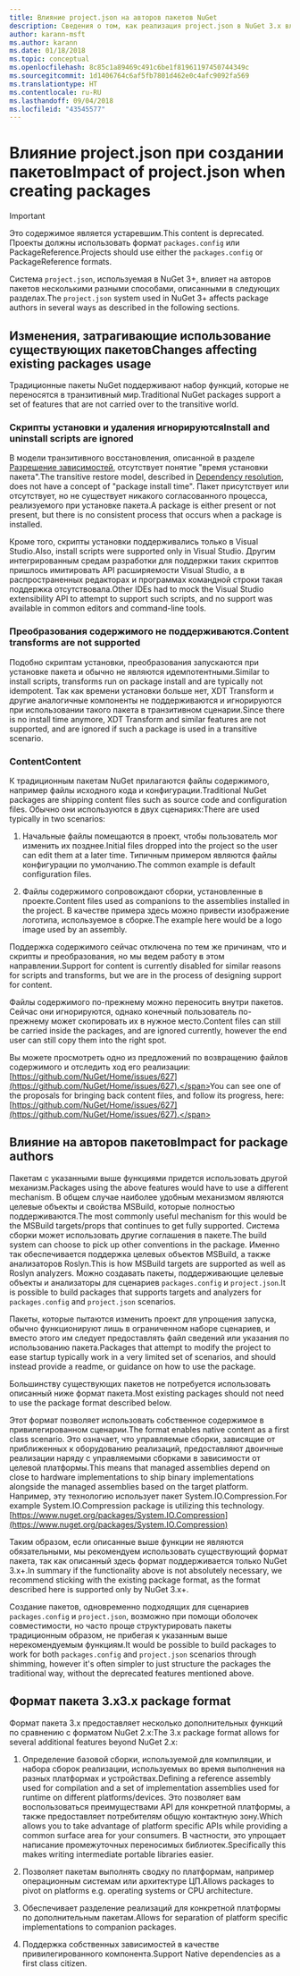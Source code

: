 ```yaml
---
title: Влияние project.json на авторов пакетов NuGet
description: Сведения о том, как реализация project.json в NuGet 3.x влияет на авторов пакетов, например неподдерживаемые функции, содержимое и формат пакетов.
author: karann-msft
ms.author: karann
ms.date: 01/18/2018
ms.topic: conceptual
ms.openlocfilehash: 8c85c1a89469c491c6be1f81961197450744349c
ms.sourcegitcommit: 1d1406764c6af5fb7801d462e0c4afc9092fa569
ms.translationtype: HT
ms.contentlocale: ru-RU
ms.lasthandoff: 09/04/2018
ms.locfileid: "43545577"
---
```

# <a name="impact-of-projectjson-when-creating-packages"></a><span data-ttu-id="662f2-103">Влияние project.json при создании пакетов</span><span class="sxs-lookup"><span data-stu-id="662f2-103">Impact of project.json when creating packages</span></span>

> [!Important]
> <span data-ttu-id="662f2-104">Это содержимое является устаревшим.</span><span class="sxs-lookup"><span data-stu-id="662f2-104">This content is deprecated.</span></span> <span data-ttu-id="662f2-105">Проекты должны использовать формат `packages.config` или PackageReference.</span><span class="sxs-lookup"><span data-stu-id="662f2-105">Projects should use either the `packages.config` or PackageReference formats.</span></span>

<span data-ttu-id="662f2-106">Система `project.json`, используемая в NuGet 3+, влияет на авторов пакетов несколькими разными способами, описанными в следующих разделах.</span><span class="sxs-lookup"><span data-stu-id="662f2-106">The `project.json` system used in NuGet 3+ affects package authors in several ways as described in the following sections.</span></span>

## <a name="changes-affecting-existing-packages-usage"></a><span data-ttu-id="662f2-107">Изменения, затрагивающие использование существующих пакетов</span><span class="sxs-lookup"><span data-stu-id="662f2-107">Changes affecting existing packages usage</span></span>

<span data-ttu-id="662f2-108">Традиционные пакеты NuGet поддерживают набор функций, которые не переносятся в транзитивный мир.</span><span class="sxs-lookup"><span data-stu-id="662f2-108">Traditional NuGet packages support a set of features that are not carried over to the transitive world.</span></span>

### <a name="install-and-uninstall-scripts-are-ignored"></a><span data-ttu-id="662f2-109">Скрипты установки и удаления игнорируются</span><span class="sxs-lookup"><span data-stu-id="662f2-109">Install and uninstall scripts are ignored</span></span>

<span data-ttu-id="662f2-110">В модели транзитивного восстановления, описанной в разделе [Разрешение зависимостей](../consume-packages/dependency-resolution.md#dependency-resolution-with-packagereference), отсутствует понятие "время установки пакета".</span><span class="sxs-lookup"><span data-stu-id="662f2-110">The transitive restore model, described in [Dependency resolution](../consume-packages/dependency-resolution.md#dependency-resolution-with-packagereference), does not have a concept of "package install time".</span></span> <span data-ttu-id="662f2-111">Пакет присутствует или отсутствует, но не существует никакого согласованного процесса, реализуемого при установке пакета.</span><span class="sxs-lookup"><span data-stu-id="662f2-111">A package is either present or not present, but there is no consistent process that occurs when a package is installed.</span></span>

<span data-ttu-id="662f2-112">Кроме того, скрипты установки поддерживались только в Visual Studio.</span><span class="sxs-lookup"><span data-stu-id="662f2-112">Also, install scripts were supported only in Visual Studio.</span></span> <span data-ttu-id="662f2-113">Другим интегрированным средам разработки для поддержки таких скриптов пришлось имитировать API расширяемости Visual Studio, а в распространенных редакторах и программах командной строки такая поддержка отсутствовала.</span><span class="sxs-lookup"><span data-stu-id="662f2-113">Other IDEs had to mock the Visual Studio extensibility API to attempt to support such scripts, and no support was available in common editors and command-line tools.</span></span>

### <a name="content-transforms-are-not-supported"></a><span data-ttu-id="662f2-114">Преобразования содержимого не поддерживаются.</span><span class="sxs-lookup"><span data-stu-id="662f2-114">Content transforms are not supported</span></span>

<span data-ttu-id="662f2-115">Подобно скриптам установки, преобразования запускаются при установке пакета и обычно не являются идемпотентными.</span><span class="sxs-lookup"><span data-stu-id="662f2-115">Similar to install scripts, transforms run on package install and are typically not idempotent.</span></span> <span data-ttu-id="662f2-116">Так как времени установки больше нет, XDT Transform и другие аналогичные компоненты не поддерживаются и игнорируются при использовании такого пакета в транзитивном сценарии.</span><span class="sxs-lookup"><span data-stu-id="662f2-116">Since there is no install time anymore, XDT Transform and similar features are not supported, and are ignored if such a package is used in a transitive scenario.</span></span>

### <a name="content"></a><span data-ttu-id="662f2-117">Content</span><span class="sxs-lookup"><span data-stu-id="662f2-117">Content</span></span>

<span data-ttu-id="662f2-118">К традиционным пакетам NuGet прилагаются файлы содержимого, например файлы исходного кода и конфигурации.</span><span class="sxs-lookup"><span data-stu-id="662f2-118">Traditional NuGet packages are shipping content files such as source code and configuration files.</span></span> <span data-ttu-id="662f2-119">Обычно они используются в двух сценариях:</span><span class="sxs-lookup"><span data-stu-id="662f2-119">There are used typically in two scenarios:</span></span>

1. <span data-ttu-id="662f2-120">Начальные файлы помещаются в проект, чтобы пользователь мог изменить их позднее.</span><span class="sxs-lookup"><span data-stu-id="662f2-120">Initial files dropped into the project so the user can edit them at a later time.</span></span> <span data-ttu-id="662f2-121">Типичным примером являются файлы конфигурации по умолчанию.</span><span class="sxs-lookup"><span data-stu-id="662f2-121">The common example is default configuration files.</span></span>

1. <span data-ttu-id="662f2-122">Файлы содержимого сопровождают сборки, установленные в проекте.</span><span class="sxs-lookup"><span data-stu-id="662f2-122">Content files used as companions to the assemblies installed in the project.</span></span> <span data-ttu-id="662f2-123">В качестве примера здесь можно привести изображение логотипа, используемое в сборке.</span><span class="sxs-lookup"><span data-stu-id="662f2-123">The example here would be a logo image used by an assembly.</span></span>

<span data-ttu-id="662f2-124">Поддержка содержимого сейчас отключена по тем же причинам, что и скрипты и преобразования, но мы ведем работу в этом направлении.</span><span class="sxs-lookup"><span data-stu-id="662f2-124">Support for content is currently disabled for similar reasons for scripts and transforms, but we are in the process of designing support for content.</span></span>

<span data-ttu-id="662f2-125">Файлы содержимого по-прежнему можно переносить внутри пакетов. Сейчас они игнорируются, однако конечный пользователь по-прежнему может скопировать их в нужное место.</span><span class="sxs-lookup"><span data-stu-id="662f2-125">Content files can still be carried inside the packages, and are ignored currently, however the end user can still copy them into the right spot.</span></span>

<span data-ttu-id="662f2-126">Вы можете просмотреть одно из предложений по возвращению файлов содержимого и отследить ход его реализации: [https://github.com/NuGet/Home/issues/627](https://github.com/NuGet/Home/issues/627).</span><span class="sxs-lookup"><span data-stu-id="662f2-126">You can see one of the proposals for bringing back content files, and follow its progress, here: [https://github.com/NuGet/Home/issues/627](https://github.com/NuGet/Home/issues/627).</span></span>

## <a name="impact-for-package-authors"></a><span data-ttu-id="662f2-127">Влияние на авторов пакетов</span><span class="sxs-lookup"><span data-stu-id="662f2-127">Impact for package authors</span></span>

<span data-ttu-id="662f2-128">Пакетам с указанными выше функциями придется использовать другой механизм.</span><span class="sxs-lookup"><span data-stu-id="662f2-128">Packages using the above features would have to use a different mechanism.</span></span> <span data-ttu-id="662f2-129">В общем случае наиболее удобным механизмом являются целевые объекты и свойства MSBuild, которые полностью поддерживаются.</span><span class="sxs-lookup"><span data-stu-id="662f2-129">The most commonly useful mechanism for this would be the MSBuild targets/props that continues to get fully supported.</span></span> <span data-ttu-id="662f2-130">Система сборки может использовать другие соглашения в пакете.</span><span class="sxs-lookup"><span data-stu-id="662f2-130">The build system can choose to pick up other conventions in the package.</span></span> <span data-ttu-id="662f2-131">Именно так обеспечивается поддержка целевых объектов MSBuild, а также анализаторов Roslyn.</span><span class="sxs-lookup"><span data-stu-id="662f2-131">This is how MSBuild targets are supported as well as Roslyn analyzers.</span></span> <span data-ttu-id="662f2-132">Можно создавать пакеты, поддерживающие целевые объекты и анализаторы для сценариев `packages.config` и `project.json`.</span><span class="sxs-lookup"><span data-stu-id="662f2-132">It is possible to build packages that supports targets and analyzers for `packages.config` and `project.json` scenarios.</span></span>

<span data-ttu-id="662f2-133">Пакеты, которые пытаются изменить проект для упрощения запуска, обычно функционируют лишь в ограниченном наборе сценариев, и вместо этого им следует предоставлять файл сведений или указания по использованию пакета.</span><span class="sxs-lookup"><span data-stu-id="662f2-133">Packages that attempt to modify the project to ease startup typically work in a very limited set of scenarios, and should instead provide a readme, or guidance on how to use the package.</span></span>

<span data-ttu-id="662f2-134">Большинству существующих пакетов не потребуется использовать описанный ниже формат пакета.</span><span class="sxs-lookup"><span data-stu-id="662f2-134">Most existing packages should not need to use the package format described below.</span></span>

<span data-ttu-id="662f2-135">Этот формат позволяет использовать собственное содержимое в привилегированном сценарии.</span><span class="sxs-lookup"><span data-stu-id="662f2-135">The format enables native content as a first class scenario.</span></span> <span data-ttu-id="662f2-136">Это означает, что управляемые сборки, зависящие от приближенных к оборудованию реализаций, предоставляют двоичные реализации наряду с управляемыми сборками в зависимости от целевой платформы.</span><span class="sxs-lookup"><span data-stu-id="662f2-136">This means that managed assemblies depend on close to hardware implementations to ship binary implementations alongside the managed assemblies based on the target platform.</span></span> <span data-ttu-id="662f2-137">Например, эту технологию использует пакет System.IO.Compression.</span><span class="sxs-lookup"><span data-stu-id="662f2-137">For example System.IO.Compression package is utilizing this technology.</span></span> [https://www.nuget.org/packages/System.IO.Compression](https://www.nuget.org/packages/System.IO.Compression)

<span data-ttu-id="662f2-138">Таким образом, если описанные выше функции не являются обязательными, мы рекомендуем использовать существующий формат пакета, так как описанный здесь формат поддерживается только NuGet 3.x+.</span><span class="sxs-lookup"><span data-stu-id="662f2-138">In summary if the functionality above is not absolutely necessary, we recommend sticking with the existing package format, as the format described here is supported only by NuGet 3.x+.</span></span>

<span data-ttu-id="662f2-139">Создание пакетов, одновременно подходящих для сценариев `packages.config` и `project.json`, возможно при помощи оболочек совместимости, но часто проще структурировать пакеты традиционным образом, не прибегая к указанным выше нерекомендуемым функциям.</span><span class="sxs-lookup"><span data-stu-id="662f2-139">It would be possible to build packages to work for both `packages.config` and `project.json` scenarios through shimming, however it's often simpler to just structure the packages the traditional way, without the deprecated features mentioned above.</span></span>

## <a name="3x-package-format"></a><span data-ttu-id="662f2-140">Формат пакета 3.x</span><span class="sxs-lookup"><span data-stu-id="662f2-140">3.x package format</span></span>

<span data-ttu-id="662f2-141">Формат пакета 3.x предоставляет несколько дополнительных функций по сравнению с форматом NuGet 2.x:</span><span class="sxs-lookup"><span data-stu-id="662f2-141">The 3.x package format allows for several additional features beyond NuGet 2.x:</span></span>

1. <span data-ttu-id="662f2-142">Определение базовой сборки, используемой для компиляции, и набора сборок реализации, используемых во время выполнения на разных платформах и устройствах.</span><span class="sxs-lookup"><span data-stu-id="662f2-142">Defining a reference assembly used for compilation and a set of implementation assemblies used for runtime on different platforms/devices.</span></span> <span data-ttu-id="662f2-143">Это позволяет вам воспользоваться преимуществами API для конкретной платформы, а также предоставляет потребителям общую контактную зону.</span><span class="sxs-lookup"><span data-stu-id="662f2-143">Which allows you to take advantage of platform specific APIs while providing a common surface area for your consumers.</span></span> <span data-ttu-id="662f2-144">В частности, это упрощает написание промежуточных переносимых библиотек.</span><span class="sxs-lookup"><span data-stu-id="662f2-144">Specifically this makes writing intermediate portable libraries easier.</span></span>

1. <span data-ttu-id="662f2-145">Позволяет пакетам выполнять сводку по платформам, например операционным системам или архитектуре ЦП.</span><span class="sxs-lookup"><span data-stu-id="662f2-145">Allows packages to pivot on platforms e.g. operating systems or CPU architecture.</span></span>

1. <span data-ttu-id="662f2-146">Обеспечивает разделение реализаций для конкретной платформы по дополнительным пакетам.</span><span class="sxs-lookup"><span data-stu-id="662f2-146">Allows for separation of platform specific implementations to companion packages.</span></span>

1. <span data-ttu-id="662f2-147">Поддержка собственных зависимостей в качестве привилегированного компонента.</span><span class="sxs-lookup"><span data-stu-id="662f2-147">Support Native dependencies as a first class citizen.</span></span>
